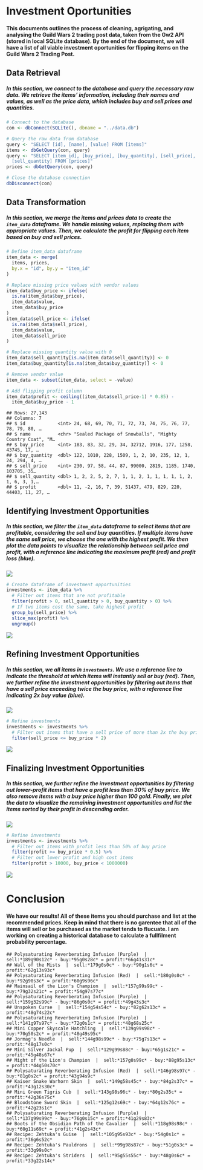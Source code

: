Investment Oportunities
================

#### This documents outlines the process of cleaning, agrigating, and analysing the Guild Wars 2 trading post data, taken from the Gw2 API (stored in local SQLite database). By the end of the document, we will have a list of all viable investment oportunities for flipping items on the Guild Wars 2 Trading Post.

## Data Retrieval

##### In this section, we connect to the database and query the necessary raw data. We retrieve the items’ information, including their names and values, as well as the price data, which includes buy and sell prices and quantities.

``` r
# Connect to the database
con <- dbConnect(SQLite(), dbname = "../data.db")

# Query the raw data from database
query <- "SELECT [id], [name], [value] FROM [items]"
items <- dbGetQuery(con, query)
query <- "SELECT [item_id], [buy_price], [buy_quantity], [sell_price], 
  [sell_quantity] FROM [prices]"
prices <- dbGetQuery(con, query)

# Close the database connection
dbDisconnect(con)
```

## Data Transformation

##### In this section, we merge the items and prices data to create the `item_data` dataframe. We handle missing values, replacing them with appropriate values. Then, we calculate the profit for flipping each item based on buy and sell prices.

``` r
# Define item_data dataframe
item_data <- merge(
  items, prices, 
  by.x = "id", by.y = "item_id"
)

# Replace missing price values with vendor values
item_data$buy_price <- ifelse(
  is.na(item_data$buy_price), 
  item_data$value, 
  item_data$buy_price
)
item_data$sell_price <- ifelse(
  is.na(item_data$sell_price), 
  item_data$value, 
  item_data$sell_price
)

# Replace missing quantity value with 0
item_data$sell_quantity[is.na(item_data$sell_quantity)] <- 0
item_data$buy_quantity[is.na(item_data$buy_quantity)] <- 0

# Remove vendor value
item_data <- subset(item_data, select = -value)

# Add flipping profit column
item_data$profit <- ceiling((item_data$sell_price-1) * 0.85) -
  item_data$buy_price - 1
```

    ## Rows: 27,143
    ## Columns: 7
    ## $ id            <int> 24, 68, 69, 70, 71, 72, 73, 74, 75, 76, 77, 78, 79, 80, …
    ## $ name          <chr> "Sealed Package of Snowballs", "Mighty Country Coat", "M…
    ## $ buy_price     <int> 183, 83, 32, 29, 34, 32712, 1916, 177, 1258, 43745, 17, …
    ## $ buy_quantity  <dbl> 122, 1010, 228, 1509, 1, 2, 10, 235, 12, 1, 24, 294, 4, …
    ## $ sell_price    <int> 230, 97, 58, 44, 87, 99000, 2819, 1185, 1740, 103705, 35…
    ## $ sell_quantity <dbl> 1, 2, 2, 5, 2, 7, 1, 1, 2, 1, 1, 1, 1, 1, 2, 1, 6, 3, 1,…
    ## $ profit        <dbl> 11, -2, 16, 7, 39, 51437, 479, 829, 220, 44403, 11, 27, …

## Identifying Investment Opportunities

##### In this section, we filter the `item_data` dataframe to select items that are profitable, considering the sell and buy quantities. If multiple items have the same sell price, we choose the one with the highest profit. We then plot the data points to visualize the relationship between sell price and profit, with a reference line indicating the maximum profit (red) and profit loss (blue).

![](investments_files/figure-gfm/chart%200-1.png)<!-- -->

``` r
# Create dataframe of investment opportunities
investments <- item_data %>%
  # Filter out items that are not profitable
  filter(profit > 0, sell_quantity > 0, buy_quantity > 0) %>%
  # If two items cost the same, take highest profit
  group_by(sell_price) %>%
  slice_max(profit) %>%
  ungroup()
```

![](investments_files/figure-gfm/chart%201-1.png)<!-- -->

## Refining Investment Opportunities

##### In this section, we all items in `investments`. We use a reference line to indicate the threshold at which items will instantly sell or buy (red). Then, we further refine the investment opportunities by filtering out items that have a sell price exceeding twice the buy price, with a reference line indicating 2x buy value (blue).

![](investments_files/figure-gfm/chart%202-1.png)<!-- -->

``` r
# Refine investments
investments <- investments %>%
  # Filter out items that have a sell price of more than 2x the buy price
  filter(sell_price <= buy_price * 2)
```

![](investments_files/figure-gfm/chart%203-1.png)<!-- -->

## Finalizing Investment Opportunities

##### In this section, we further refine the investment opportunities by filtering out lower-profit items that have a profit less than 30% of buy price. We also remove items with a buy price higher than 100 gold. Finally, we plot the data to visualize the remaining investment opportunities and list the items sorted by their profit in descending order.

![](investments_files/figure-gfm/chart%203.5-1.png)<!-- -->

``` r
# Refine investments
investments <- investments %>%
  # Filter out items with profit less than 50% of buy price
  filter(profit >= buy_price * 0.5) %>%
  # Filter out lower profit and high cost items
  filter(profit > 10000, buy_price < 1000000)
```

![](investments_files/figure-gfm/chart%204-1.png)<!-- -->

# Conclusion

#### We have our results! All of these items you should purchase and list at the recommended prices. Keep in mind that there is no garentee that all of the items will sell or be purchased as the market tends to flucuate. I am working on creating a historical database to calculate a fullfilment probability percentage.

    ## Polysaturating Reverberating Infusion (Purple)  |  sell:*189g90s12c* - buy:*95g0s28c* = profit:*66g41s31c*
    ## Wall of the Mists  |  sell:*179g0s0c* - buy:*90g1s6c* = profit:*62g13s93c*
    ## Polysaturating Reverberating Infusion (Red)  |  sell:*180g0s0c* - buy:*92g90s3c* = profit:*60g9s96c*
    ## Mainsail of the Lion's Champion  |  sell:*157g99s99c* - buy:*79g32s21c* = profit:*54g97s77c*
    ## Polysaturating Reverberating Infusion (Purple)  |  sell:*159g32s99c* - buy:*86g0s0c* = profit:*49g43s3c*
    ## Unspoken Curse  |  sell:*154g54s54c* - buy:*82g62s13c* = profit:*48g74s22c*
    ## Polysaturating Reverberating Infusion (Purple)  |  sell:*141g97s97c* - buy:*72g0s1c* = profit:*48g68s25c*
    ## Mini Copper Skyscale Hatchling  |  sell:*139g99s98c* - buy:*70g50s2c* = profit:*48g49s95c*
    ## Jormag's Needle  |  sell:*144g98s99c* - buy:*75g7s13c* = profit:*48g17s0c*
    ## Mini Silver Jackal Pup  |  sell:*129g99s88c* - buy:*65g1s21c* = profit:*45g48s67c*
    ## Might of the Lion's Champion  |  sell:*157g0s99c* - buy:*88g95s13c* = profit:*44g50s70c*
    ## Polysaturating Reverberating Infusion (Red)  |  sell:*146g98s97c* - buy:*81g0s2c* = profit:*43g94s9c*
    ## Kaiser Snake Warhorn Skin  |  sell:*149g58s45c* - buy:*84g2s37c* = profit:*43g12s30c*
    ## Mini Green Tigris Cub  |  sell:*143g98s96c* - buy:*80g2s35c* = profit:*42g36s75c*
    ## Bloodstone Sword Skin  |  sell:*125g12s69c* - buy:*64g12s76c* = profit:*42g23s1c*
    ## Polysaturating Reverberating Infusion (Purple)  |  sell:*137g99s99c* - buy:*76g0s15c* = profit:*41g29s83c*
    ## Boots of the Obsidian Path of the Cavalier  |  sell:*118g98s98c* - buy:*60g11s69c* = profit:*41g2s43c*
    ## Recipe: Zehtuka's Guise  |  sell:*105g95s93c* - buy:*54g0s1c* = profit:*36g6s52c*
    ## Recipe: Zehtuka's Pauldrons  |  sell:*99g98s87c* - buy:*51g0s3c* = profit:*33g99s0c*
    ## Recipe: Zehtuka's Striders  |  sell:*95g55s55c* - buy:*48g0s6c* = profit:*33g22s14c*
